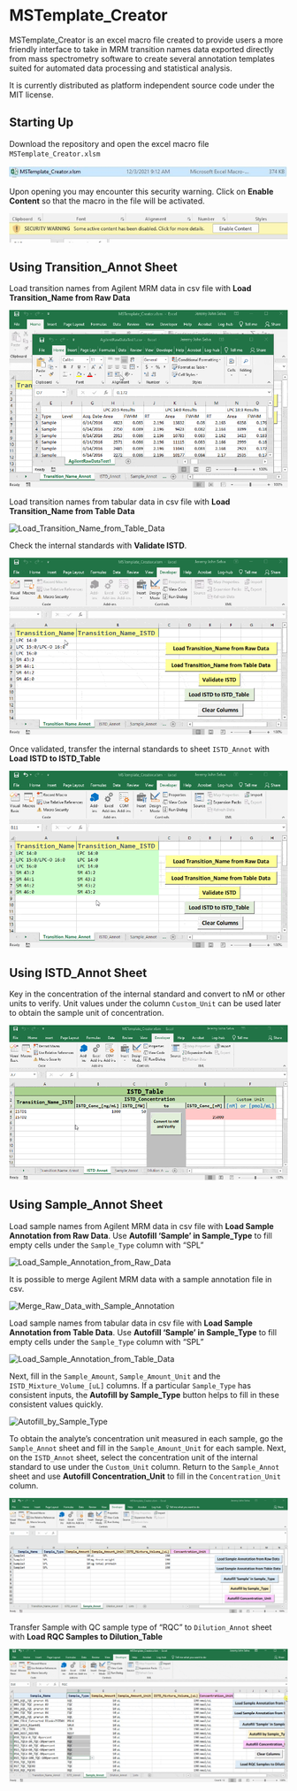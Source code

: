 # MSTemplate\_Creator

MSTemplate\_Creator is an excel macro file created to provide users a
more friendly interface to take in MRM transition names data exported
directly from mass spectrometry software to create several annotation
templates suited for automated data processing and statistical analysis.

It is currently distributed as platform independent source code under
the MIT license.

## Starting Up

Download the repository and open the excel macro file
`MSTemplate_Creator.xlsm`

![OpenMSTemplate\_Creator](figures/OpenMSTemplate_Creator.JPG)

Upon opening you may encounter this security warning. Click on **Enable
Content** so that the macro in the file will be activated.

![EnableContent](figures/EnableContentWarning.jpg)

## Using Transition\_Annot Sheet

Load transition names from Agilent MRM data in csv file with **Load
Transition\_Name from Raw Data**

![Load\_Transition\_Name\_from\_Raw\_Data](figures/Load_Transition_Name_from_Raw_Data.gif)

Load transition names from tabular data in csv file with **Load
Transition\_Name from Table Data**

![Load\_Transition\_Name\_from\_Table\_Data](figures/Load_Transition_Name_from_Table_Data.gif)

Check the internal standards with **Validate ISTD**.

![Validate\_ISTD](figures/Validate_ISTD.gif)

Once validated, transfer the internal standards to sheet `ISTD_Annot`
with **Load ISTD to ISTD\_Table**

![Load\_ISTD\_to\_ISTD\_Table](figures/Load_ISTD_to_ISTD_Table.gif)

## Using ISTD\_Annot Sheet

Key in the concentration of the internal standard and convert to nM or
other units to verify. Unit values under the column `Custom_Unit` can be
used later to obtain the sample unit of concentration.

![Convert\_to\_nM](figures/Convert_to_nM.gif)

## Using Sample\_Annot Sheet

Load sample names from Agilent MRM data in csv file with **Load Sample
Annotation from Raw Data**. Use **Autofill ‘Sample’ in Sample\_Type** to
fill empty cells under the `Sample_Type` column with “SPL”

![Load\_Sample\_Annotation\_from\_Raw\_Data](figures/Load_Sample_Annotation_from_Raw_Data.gif)

It is possible to merge Agilent MRM data with a sample annotation file
in csv.

![Merge\_Raw\_Data\_with\_Sample\_Annotation](figures/Merge_Raw_Data_with_Sample_Annotation.gif)

Load sample names from tabular data in csv file with **Load Sample
Annotation from Table Data**. Use **Autofill ‘Sample’ in Sample\_Type**
to fill empty cells under the `Sample_Type` column with “SPL”

![Load\_Sample\_Annotation\_from\_Table\_Data](figures/Load_Sample_Annotation_from_Table_Data.gif)

Next, fill in the `Sample_Amount`, `Sample_Amount_Unit` and the
`ISTD_Mixture_Volume_[uL]` columns. If a particular `Sample_Type` has
consistent inputs, the **Autofill by Sample\_Type** button helps to fill
in these consistent values quickly.

![Autofill\_by\_Sample\_Type](figures/Autofill_by_Sample_Type.gif)

To obtain the analyte’s concentration unit measured in each sample, go
the `Sample_Annot` sheet and fill in the `Sample_Amount_Unit` for each
sample. Next, on the `ISTD_Annot` sheet, select the concentration unit
of the internal standard to use under the `Custom_Unit` column. Return
to the `Sample_Annot` sheet and use **Autofill Concentration\_Unit** to
fill in the `Concentration_Unit` column.

![Autofill\_Concentration\_Unit](figures/Autofill_Concentration_Unit.gif)

Transfer Sample with QC sample type of “RQC” to `Dilution_Annot` sheet
with **Load RQC Samples to Dilution\_Table**

![Load\_RQC\_Samples\_to\_Dilution\_Table](figures/Load_RQC_Samples_to_Dilution_Table.gif)
